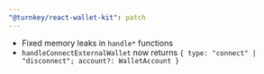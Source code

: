 ```yaml
---
"@turnkey/react-wallet-kit": patch
---
```


- Fixed memory leaks in `handle*` functions
- `handleConnectExternalWallet` now returns `{ type: "connect" | "disconnect"; account?: WalletAccount }`
